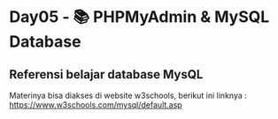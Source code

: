 # Day05 - 📚 PHPMyAdmin &amp; MySQL Database

## Referensi belajar database MysQL
Materinya bisa diakses di website w3schools, berikut ini linknya : 
https://www.w3schools.com/mysql/default.asp